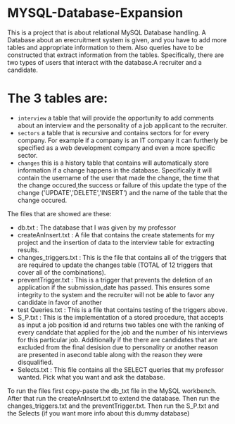 # MYSQL-Database-Expansion

This is a project that is about relational MySQL Database handling.
A Database about an erecruitment system is given, and you have to add more tables and appropriate information to them.
Also queries have to be constructed that extract information from the tables.
Specifically, there are two types of users that interact with the database.A recruiter and a candidate.

# The 3 tables are:
- `interview` a table that will provide the opportunity to add comments about an interview and the personality of a job applicant to the recruiter. 
- `sectors` a table that is recursive and contains sectors for for every company. For example if a company is an IT company it can furtherly be specified as
a web development company and even a more specific sector.
- `changes` this is a history table that contains will automatically store information if a change happens in the database.
Specifically it will contain the username of the user that made the change, the time that the change occured,the success or failure of this update the type of the change
('UPDATE','DELETE','INSERT') and the name of the table that the change occured.

The files that are showed are these:
- db.txt : The database that I was given by my professor
- createAnInsert.txt : A file that contains the create statements for my project and the insertion of data to the interview table for extracting results.
- changes_triggers.txt : This is the file that contains all of the triggers that are required to update the changes table (TOTAL of 12 triggers that cover all of the combinations). 
- preventTrigger.txt : This is a trigger that prevents the deletion of an application if the submission_date has passed. This ensures some integrity to the system and the recruiter will not be able to favor any candidate in favor of another
- test Queries.txt : This is a file that contains testing of the triggers above.
- S_P.txt : This is the implementation of a stored procedure, that accepts as input a job position id and returns two tables one with the ranking of every canddate that applied for the 
job and the number of his interviews for this particular job. Additionally if the there are candidates that are excluded from the final desision due to personality or another reason are presented in asecond table along with the reason they were disqualified. 
- Selects.txt : This file contains all the SELECT queries that my professor wanted. Pick what you want and ask the database.

To run the files first copy-paste the db_txt file in the MySQL workbench.
After that run the createAnInsert.txt to extend the database.
Then run the changes_triggers.txt and the preventTrigger.txt.
Then run the S_P.txt and the Selects (if you want more info about this dummy database)

